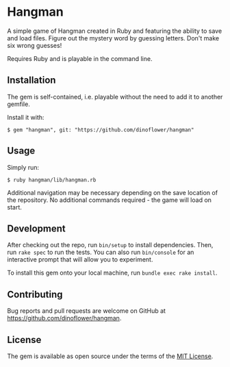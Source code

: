 # Hangman

A simple game of Hangman created in Ruby and featuring the ability to save and load files. Figure out the mystery word by guessing letters. Don't make six wrong guesses!

Requires Ruby and is playable in the command line.

## Installation

The gem is self-contained, i.e. playable without the need to add it to another gemfile.

Install it with:

    $ gem "hangman", git: "https://github.com/dinoflower/hangman"

## Usage

Simply run:

    $ ruby hangman/lib/hangman.rb

Additional navigation may be necessary depending on the save location of the repository. No additional commands required - the game will load on start.

## Development

After checking out the repo, run `bin/setup` to install dependencies. Then, run `rake spec` to run the tests. You can also run `bin/console` for an interactive prompt that will allow you to experiment.

To install this gem onto your local machine, run `bundle exec rake install`.

## Contributing

Bug reports and pull requests are welcome on GitHub at https://github.com/dinoflower/hangman.

## License

The gem is available as open source under the terms of the [MIT License](https://opensource.org/licenses/MIT).
